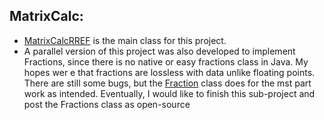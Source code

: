 ## **MatrixCalc:**
- [MatrixCalcRREF](https://github.com/pamyjak/portfolio/tree/main/MatrixCalc/matrixCalcRREF.java) is the main class for this project.
- A parallel version of this project was also developed to implement Fractions, since there is no native or easy fractions class in Java. My hopes wer e that fractions are lossless with data unlike floating points. There are still some bugs, but the [Fraction](https://github.com/pamyjak/portfolio/tree/main/MatrixCalc/Fraction.java) class does for the mst part work as intended. Eventually, I would like to finish this sub-project and post the Fractions class as open-source
